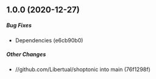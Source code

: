 ## 1.0.0 (2020-12-27)

##### Bug Fixes

*  Dependencies (e6cb90b0)

##### Other Changes

* //github.com/Libertual/shoptonic into main (76f1298f)

